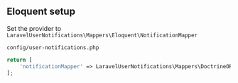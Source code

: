 ## Eloquent setup

Set the provider to `LaravelUserNotifications\Mappers\Eloquent\NotificationMapper`

`config/user-notifications.php`
```php
return [
    'notificationMapper' => LaravelUserNotifications\Mappers\DoctrineORM\EloquentMapper::class,
];
```